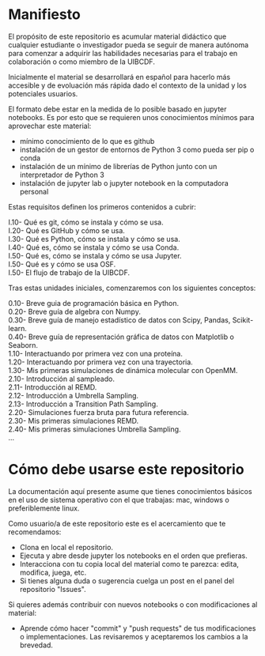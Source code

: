 # Manifiesto

El propósito de este repositorio es acumular material didáctico que cualquier estudiante o
investigador pueda se seguir de manera autónoma para comenzar a adquirir las habilidades necesarias
para el trabajo en colaboración o como miembro de la UIBCDF.

Inicialmente el material se desarrollará en español para hacerlo más accesible y de evoluación más
rápida dado el contexto de la unidad y los potenciales usuarios.

El formato debe estar en la medida de lo posible basado en jupyter notebooks.
Es por esto que se requieren unos conocimientos mínimos para aprovechar este material:

- mínimo conocimiento de lo que es github
- instalación de un gestor de entornos de Python 3 como pueda ser pip o conda
- instalación de un mínimo de librerías de Python junto con un interpretador de Python 3
- instalación de jupyter lab o jupyter notebook en la computadora personal

Estas requisitos definen los primeros contenidos a cubrir:

I.10- Qué es git, cómo se instala y cómo se usa.  
I.20- Qué es GitHub y cómo se usa.  
I.30- Qué es Python, cómo se instala y cómo se usa.  
I.40- Qué es, cómo se instala y cómo se usa Conda.  
I.50- Qué es, cómo se instala y cómo se usa Jupyter.  
I.50- Qué es y cómo se usa OSF.  
I.50- El flujo de trabajo de la UIBCDF.  

Tras estas unidades iniciales, comenzaremos con los siguientes conceptos:

0.10- Breve guia de programación básica en Python.  
0.20- Breve guía de algebra con Numpy.  
0.30- Breve guía de manejo estadístico de datos con Scipy, Pandas, Scikit-learn.  
0.40- Breve guía de representación gráfica de datos con Matplotlib o Seaborn.  
1.10- Interactuando por primera vez con una proteína.  
1.20- Interactuando por primera vez con una trayectoria.  
1.30- Mis primeras simulaciones de dinámica molecular con OpenMM.  
2.10- Introducción al sampleado.  
2.11- Introducción al REMD.  
2.12- Introducción a Umbrella Sampling.  
2.13- Introducción a Transition Path Sampling.  
2.20- Simulaciones fuerza bruta para futura referencia.  
2.30- Mis primeras simulaciones REMD.  
2.40- Mis primeras simulaciones Umbrella Sampling.  
...

# Cómo debe usarse este repositorio

La documentación aquí presente asume que tienes conocimientos básicos en el uso de sistema
operativo con el que trabajas: mac, windows o preferiblemente linux.

Como usuario/a de este repositorio este es el acercamiento que te recomendamos:

- Clona en local el repositorio.
- Ejecuta y abre desde jupyter los notebooks en el orden que prefieras.
- Interacciona con tu copia local del material como te parezca: edita, modifica, juega, etc.
- Si tienes alguna duda o sugerencia cuelga un post en el panel del repositorio "Issues".

Si quieres además contribuir con nuevos notebooks o con modificaciones al material:

- Aprende cómo hacer "commit" y "push requests" de tus modificaciones o implementaciones. Las
  revisaremos y aceptaremos los cambios a la brevedad.


